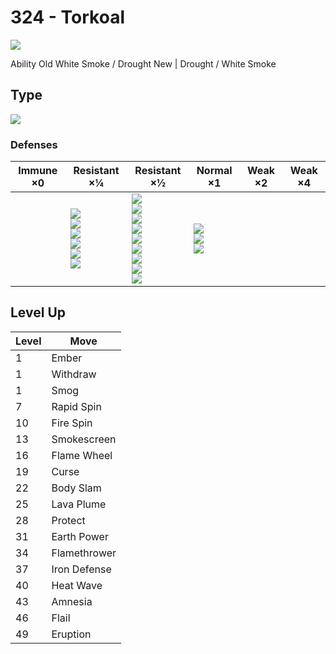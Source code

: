 # 324 - Torkoal
![][324]

Ability
Old     White Smoke / Drought
New    | Drought / White Smoke

## Type

![][fire]

### Defenses

Immune ×0 | Resistant ×¼ | Resistant ×½ | Normal ×1 | Weak ×2 | Weak ×4
---       | ---          | ---          | ---       | ---     | ---
| | ![][bug]<br> ![][steel]<br> ![][fire]<br> ![][grass]<br> ![][ice]<br> ![][fairy]<br> | ![][normal]<br> ![][fighting]<br> ![][flying]<br> ![][poison]<br> ![][ghost]<br> ![][electric]<br> ![][psychic]<br> ![][dragon]<br> ![][dark]<br> | ![][ground]<br> ![][rock]<br> ![][water]<br> | | 

## Level Up

Level | Move
---   | ---
  1   | Ember
  1   | Withdraw
  1   | Smog
  7   | Rapid Spin
 10   | Fire Spin
 13   | Smokescreen
 16   | Flame Wheel
 19   | Curse
 22   | Body Slam
 25   | Lava Plume
 28   | Protect
 31   | Earth Power
 34   | Flamethrower
 37   | Iron Defense
 40   | Heat Wave
 43   | Amnesia
 46   | Flail
 49   | Eruption

[324]: ../img/pokemon/324.png
[normal]: ../img/types/normal.png
[fire]: ../img/types/fire.png
[fighting]: ../img/types/fighting.png
[water]: ../img/types/water.png
[flying]: ../img/types/flying.png
[grass]: ../img/types/grass.png
[poison]: ../img/types/poison.png
[electric]: ../img/types/electric.png
[ground]: ../img/types/ground.png
[psychic]: ../img/types/psychic.png
[rock]: ../img/types/rock.png
[ice]: ../img/types/ice.png
[bug]: ../img/types/bug.png
[dragon]: ../img/types/dragon.png
[ghost]: ../img/types/ghost.png
[dark]: ../img/types/dark.png
[steel]: ../img/types/steel.png
[fairy]: ../img/types/fairy.png
